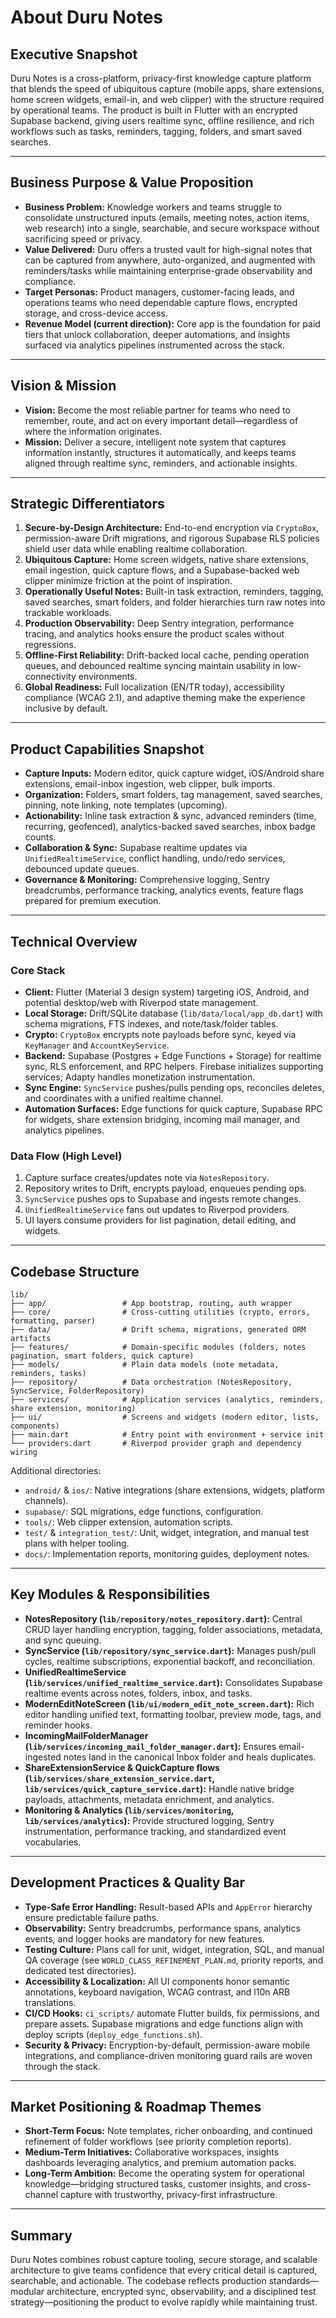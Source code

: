 # About Duru Notes

## Executive Snapshot
Duru Notes is a cross-platform, privacy-first knowledge capture platform that blends the speed of ubiquitous capture (mobile apps, share extensions, home screen widgets, email-in, and web clipper) with the structure required by operational teams. The product is built in Flutter with an encrypted Supabase backend, giving users realtime sync, offline resilience, and rich workflows such as tasks, reminders, tagging, folders, and smart saved searches.

---

## Business Purpose & Value Proposition
- **Business Problem:** Knowledge workers and teams struggle to consolidate unstructured inputs (emails, meeting notes, action items, web research) into a single, searchable, and secure workspace without sacrificing speed or privacy.
- **Value Delivered:** Duru offers a trusted vault for high-signal notes that can be captured from anywhere, auto-organized, and augmented with reminders/tasks while maintaining enterprise-grade observability and compliance.
- **Target Personas:** Product managers, customer-facing leads, and operations teams who need dependable capture flows, encrypted storage, and cross-device access.
- **Revenue Model (current direction):** Core app is the foundation for paid tiers that unlock collaboration, deeper automations, and insights surfaced via analytics pipelines instrumented across the stack.

---

## Vision & Mission
- **Vision:** Become the most reliable partner for teams who need to remember, route, and act on every important detail—regardless of where the information originates.
- **Mission:** Deliver a secure, intelligent note system that captures information instantly, structures it automatically, and keeps teams aligned through realtime sync, reminders, and actionable insights.

---

## Strategic Differentiators
1. **Secure-by-Design Architecture:** End-to-end encryption via `CryptoBox`, permission-aware Drift migrations, and rigorous Supabase RLS policies shield user data while enabling realtime collaboration.
2. **Ubiquitous Capture:** Home screen widgets, native share extensions, email ingestion, quick capture flows, and a Supabase-backed web clipper minimize friction at the point of inspiration.
3. **Operationally Useful Notes:** Built-in task extraction, reminders, tagging, saved searches, smart folders, and folder hierarchies turn raw notes into trackable workloads.
4. **Production Observability:** Deep Sentry integration, performance tracing, and analytics hooks ensure the product scales without regressions.
5. **Offline-First Reliability:** Drift-backed local cache, pending operation queues, and debounced realtime syncing maintain usability in low-connectivity environments.
6. **Global Readiness:** Full localization (EN/TR today), accessibility compliance (WCAG 2.1), and adaptive theming make the experience inclusive by default.

---

## Product Capabilities Snapshot
- **Capture Inputs:** Modern editor, quick capture widget, iOS/Android share extensions, email-inbox ingestion, web clipper, bulk imports.
- **Organization:** Folders, smart folders, tag management, saved searches, pinning, note linking, note templates (upcoming).
- **Actionability:** Inline task extraction & sync, advanced reminders (time, recurring, geofenced), analytics-backed saved searches, inbox badge counts.
- **Collaboration & Sync:** Supabase realtime updates via `UnifiedRealtimeService`, conflict handling, undo/redo services, debounced update queues.
- **Governance & Monitoring:** Comprehensive logging, Sentry breadcrumbs, performance tracking, analytics events, feature flags prepared for premium execution.

---

## Technical Overview
### Core Stack
- **Client:** Flutter (Material 3 design system) targeting iOS, Android, and potential desktop/web with Riverpod state management.
- **Local Storage:** Drift/SQLite database (`lib/data/local/app_db.dart`) with schema migrations, FTS indexes, and note/task/folder tables.
- **Crypto:** `CryptoBox` encrypts note payloads before sync, keyed via `KeyManager` and `AccountKeyService`.
- **Backend:** Supabase (Postgres + Edge Functions + Storage) for realtime sync, RLS enforcement, and RPC helpers. Firebase initializes supporting services; Adapty handles monetization instrumentation.
- **Sync Engine:** `SyncService` pushes/pulls pending ops, reconciles deletes, and coordinates with a unified realtime channel.
- **Automation Surfaces:** Edge functions for quick capture, Supabase RPC for widgets, share extension bridging, incoming mail manager, and analytics pipelines.

### Data Flow (High Level)
1. Capture surface creates/updates note via `NotesRepository`.
2. Repository writes to Drift, encrypts payload, enqueues pending ops.
3. `SyncService` pushes ops to Supabase and ingests remote changes.
4. `UnifiedRealtimeService` fans out updates to Riverpod providers.
5. UI layers consume providers for list pagination, detail editing, and widgets.

---

## Codebase Structure
```
lib/
├── app/                 # App bootstrap, routing, auth wrapper
├── core/                # Cross-cutting utilities (crypto, errors, formatting, parser)
├── data/                # Drift schema, migrations, generated ORM artifacts
├── features/            # Domain-specific modules (folders, notes pagination, smart folders, quick capture)
├── models/              # Plain data models (note metadata, reminders, tasks)
├── repository/          # Data orchestration (NotesRepository, SyncService, FolderRepository)
├── services/            # Application services (analytics, reminders, share extension, monitoring)
├── ui/                  # Screens and widgets (modern editor, lists, components)
├── main.dart            # Entry point with environment + service init
└── providers.dart       # Riverpod provider graph and dependency wiring
```
Additional directories:
- `android/` & `ios/`: Native integrations (share extensions, widgets, platform channels).
- `supabase/`: SQL migrations, edge functions, configuration.
- `tools/`: Web clipper extension, automation scripts.
- `test/` & `integration_test/`: Unit, widget, integration, and manual test plans with helper tooling.
- `docs/`: Implementation reports, monitoring guides, deployment notes.

---

## Key Modules & Responsibilities
- **NotesRepository (`lib/repository/notes_repository.dart`):** Central CRUD layer handling encryption, tagging, folder associations, metadata, and sync queuing.
- **SyncService (`lib/repository/sync_service.dart`):** Manages push/pull cycles, realtime subscriptions, exponential backoff, and reconciliation.
- **UnifiedRealtimeService (`lib/services/unified_realtime_service.dart`):** Consolidates Supabase realtime events across notes, folders, inbox, and tasks.
- **ModernEditNoteScreen (`lib/ui/modern_edit_note_screen.dart`):** Rich editor handling unified text, formatting toolbar, preview mode, tags, and reminder hooks.
- **IncomingMailFolderManager (`lib/services/incoming_mail_folder_manager.dart`):** Ensures email-ingested notes land in the canonical Inbox folder and heals duplicates.
- **ShareExtensionService & QuickCapture flows (`lib/services/share_extension_service.dart`, `lib/services/quick_capture_service.dart`):** Handle native bridge payloads, attachments, metadata enrichment, and analytics.
- **Monitoring & Analytics (`lib/services/monitoring`, `lib/services/analytics`):** Provide structured logging, Sentry instrumentation, performance tracking, and standardized event vocabularies.

---

## Development Practices & Quality Bar
- **Type-Safe Error Handling:** Result-based APIs and `AppError` hierarchy ensure predictable failure paths.
- **Observability:** Sentry breadcrumbs, performance spans, analytics events, and logger hooks are mandatory for new features.
- **Testing Culture:** Plans call for unit, widget, integration, SQL, and manual QA coverage (see `WORLD_CLASS_REFINEMENT_PLAN.md`, priority reports, and dedicated test directories).
- **Accessibility & Localization:** All UI components honor semantic annotations, keyboard navigation, WCAG contrast, and l10n ARB translations.
- **CI/CD Hooks:** `ci_scripts/` automate Flutter builds, fix permissions, and prepare assets. Supabase migrations and edge functions align with deploy scripts (`deploy_edge_functions.sh`).
- **Security & Privacy:** Encryption-by-default, permission-aware mobile integrations, and compliance-driven monitoring guard rails are woven through the stack.

---

## Market Positioning & Roadmap Themes
- **Short-Term Focus:** Note templates, richer onboarding, and continued refinement of folder workflows (see priority completion reports).
- **Medium-Term Initiatives:** Collaborative workspaces, insights dashboards leveraging analytics, and premium automation packs.
- **Long-Term Ambition:** Become the operating system for operational knowledge—bridging structured tasks, customer insights, and cross-channel capture with trustworthy, privacy-first infrastructure.

---

## Summary
Duru Notes combines robust capture tooling, secure storage, and scalable architecture to give teams confidence that every critical detail is captured, searchable, and actionable. The codebase reflects production standards—modular architecture, encrypted sync, observability, and a disciplined test strategy—positioning the product to evolve rapidly while maintaining trust.
